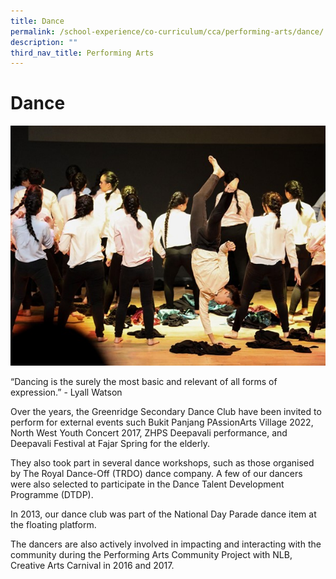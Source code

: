 ```yaml
---
title: Dance
permalink: /school-experience/co-curriculum/cca/performing-arts/dance/
description: ""
third_nav_title: Performing Arts
---
```

# **Dance**

![](/images/Dance1.jpg)

“Dancing is the surely the most basic and relevant of all forms of expression.” - Lyall Watson  

Over the years, the Greenridge Secondary Dance Club have been invited to perform for external events such Bukit Panjang PAssionArts Village 2022, North West Youth Concert 2017, ZHPS Deepavali performance, and Deepavali Festival at Fajar Spring for the elderly. 

They also took part in several dance workshops, such as those organised by The Royal Dance-Off (TRDO) dance company. A few of our dancers were also selected to participate in the Dance Talent Development Programme (DTDP). 

In 2013, our dance club was part of the National Day Parade dance item at the floating platform.

The dancers are also actively involved in impacting and interacting with the community during the Performing Arts Community Project with NLB, Creative Arts Carnival in 2016 and 2017.